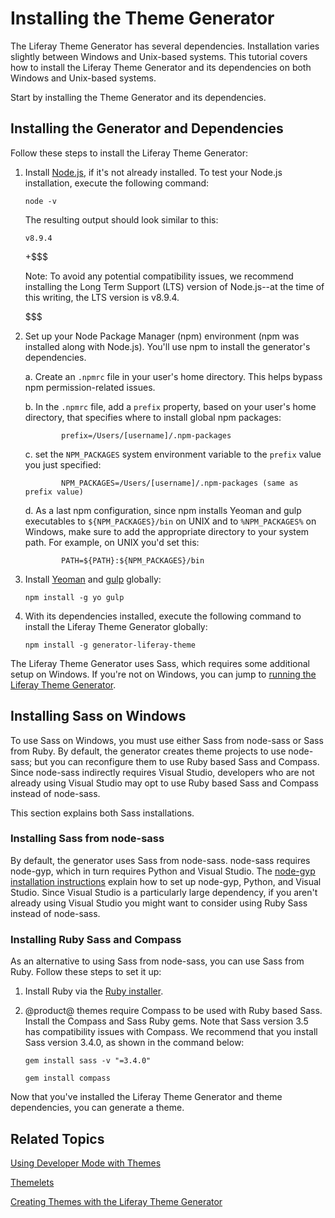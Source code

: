 # Installing the Theme Generator [](id=installing-the-theme-generator)

The Liferay Theme Generator has several dependencies. Installation varies 
slightly between Windows and Unix-based systems. This tutorial covers how to 
install the Liferay Theme Generator and its dependencies on both Windows and 
Unix-based systems. 

Start by installing the Theme Generator and its dependencies. 

## Installing the Generator and Dependencies [](id=installing-the-generator-and-dependencies)

Follow these steps to install the Liferay Theme Generator:

1.  Install [Node.js](http://nodejs.org/), if it's not already installed. To 
    test your Node.js installation, execute the following command:

        node -v

    The resulting output should look similar to this:

        v8.9.4

    +$$$

    Note: To avoid any potential compatibility issues, we recommend installing
    the Long Term Support (LTS) version of Node.js--at the time of this writing,
    the LTS version is v8.9.4.
    
    $$$

2.  Set up your Node Package Manager (npm) environment (npm was installed along 
    with Node.js). You'll use npm to install the generator's dependencies.

    a.  Create an `.npmrc` file in your user's home directory. This helps bypass 
        npm permission-related issues. 

    b.  In the `.npmrc` file, add a `prefix` property, based on your user's 
        home directory, that specifies where to install global npm packages:

                prefix=/Users/[username]/.npm-packages

    c.  set the `NPM_PACKAGES` system environment variable to the `prefix` 
        value you just specified:

                NPM_PACKAGES=/Users/[username]/.npm-packages (same as prefix value)

    d.  As a last npm configuration, since npm installs Yeoman and gulp 
        executables to `${NPM_PACKAGES}/bin` on UNIX and to `%NPM_PACKAGES%` on 
        Windows, make sure to add the appropriate directory to your system path. 
        For example, on UNIX you'd set this:

                PATH=${PATH}:${NPM_PACKAGES}/bin

3.  Install 
    [Yeoman](http://yeoman.io/) 
    and 
    [gulp](https://www.npmjs.com/package/gulp) 
    globally:

        npm install -g yo gulp

4.  With its dependencies installed, execute the following command to install 
    the Liferay Theme Generator globally:

        npm install -g generator-liferay-theme

The Liferay Theme Generator uses Sass, which requires some additional setup on 
Windows. If you're not on Windows, you can jump to 
[running the Liferay Theme Generator](#running-the-themes-generator).

## Installing Sass on Windows [](id=installing-sass-on-windows)

To use Sass on Windows, you must use either Sass from node-sass or Sass from
Ruby. By default, the generator creates theme projects to use node-sass; but you
can reconfigure them to use Ruby based Sass and Compass. Since node-sass
indirectly requires Visual Studio, developers who are not already using Visual
Studio may opt to use Ruby based Sass and Compass instead of node-sass. 

This section explains both Sass installations. 

### Installing Sass from node-sass [](id=installing-sass-from-node-sass)

By default, the generator uses Sass from node-sass. node-sass requires node-gyp,
which in turn requires Python and Visual Studio. The 
[node-gyp installation instructions](https://github.com/nodejs/node-gyp#installation)
explain how to set up node-gyp, Python, and Visual Studio. Since Visual Studio 
is a particularly large dependency, if you aren't already using Visual Studio 
you might want to consider using Ruby Sass instead of node-sass. 

### Installing Ruby Sass and Compass [](id=installing-ruby-sass-and-compass)

As an alternative to using Sass from node-sass, you can use Sass from Ruby. 
Follow these steps to set it up:

1.  Install Ruby via the 
    [Ruby installer](http://rubyinstaller.org/).
    
2.  @product@ themes require Compass to be used with Ruby based Sass. Install 
    the Compass and Sass Ruby gems. Note that Sass version 3.5 has compatibility 
    issues with Compass. We recommend that you install Sass version 3.4.0, as 
    shown in the command below:
    
        gem install sass -v "=3.4.0"

        gem install compass

Now that you've installed the Liferay Theme Generator and theme dependencies, 
you can generate a theme.

## Related Topics [](id=related-topics)

[Using Developer Mode with Themes](/develop/tutorials/-/knowledge_base/7-1/using-developer-mode-with-themes)

[Themelets](/develop/tutorials/-/knowledge_base/7-1/themelets)

[Creating Themes with the Liferay Theme Generator](/develop/tutorials/-/knowledge_base/7-1/creating-themes-with-the-liferay-theme-generator)

